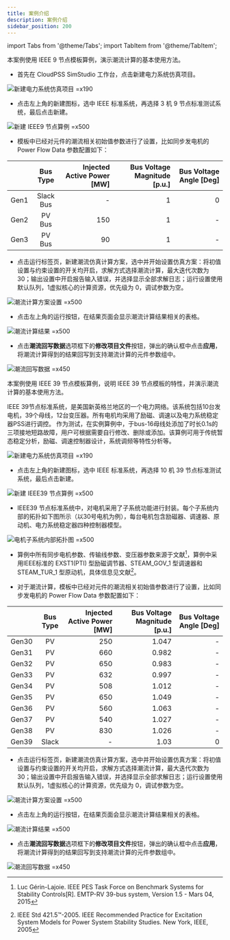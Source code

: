 ```yaml
---
title: 案例介绍
description: 案例介绍
sidebar_position: 200
---
```


import Tabs from '@theme/Tabs';
import TabItem from '@theme/TabItem';

<Tabs>
<TabItem value="case1" label="3机9节点系统潮流计算">
本案例使用 IEEE 9 节点模板算例，演示潮流计算的基本使用方法。

- 首先在 CloudPSS SimStudio 工作台，点击新建电力系统仿真项目。  

![新建电力系统仿真项目 =x190](./new-project.png)

- 点击左上角的新建图标，选中 IEEE 标准系统，再选择 3 机 9 节点标准测试系统，最后点击新建。

![新建 IEEE9 节点算例 =x500](./new-case.png)

- 模板中已经对元件的潮流相关初始值参数进行了设置，比如同步发电机的 Power Flow Data 参数配置如下：

|  | Bus Type | Injected Active Power [MW] | Bus Voltage Magnitude [p.u.] | Bus Voltage Angle [Deg] |
| :--- | :-: | --: | ----: | -: |
| Gen1 | Slack Bus | - | 1 | 0  |
| Gen2 | PV Bus | 150 | 1 | -  |
| Gen3 | PV Bus | 90 | 1 | -  |

- 点击运行标签页，新建潮流仿真计算方案，选中并开始设置仿真方案：将初值设置与约束设置的开关均开启，求解方式选择潮流计算，最大迭代次数为 30；输出设置中开启报告输入错误，并选择显示全部求解日志；运行设置使用默认队列，1虚拟核心的计算资源，优先级为 0，调试参数为空。

![潮流计算方案设置 =x500](./run-setting.png)

- 点击左上角的运行按钮，在结果页面会显示潮流计算结果相关的表格。

![潮流计算结果 =x500](./result.png)

- 点击**潮流回写数据**选项框下的**修改项目文件**按钮，弹出的确认框中点击**应用**，将潮流计算得到的结果回写到支持潮流计算的元件参数组中。

![潮流回写数据 =x450](./write-back.png)

</TabItem>

<TabItem value="case2" label="10机39节点系统潮流计算">
本案例使用 IEEE 39 节点模板算例，说明  IEEE 39 节点模板的特性，并演示潮流计算的基本使用方法。

IEEE 39节点标准系统，是美国新英格兰地区的一个电力网络。该系统包括10台发电机，39个母线，12台变压器。所有电机均采用了励磁、调速以及电力系统稳定器PSS进行调控。
作为测试，在实例算例中，于bus-16母线处添加了时长0.1s的三项接地短路故障，用户可根据需要自行修改、删除或添加。该算例可用于传统暂态稳定分析，励磁、调速控制器设计，系统调频等特性分析等。

![新建电力系统仿真项目 =x190](./new-project.png)

- 点击左上角的新建图标，选中 IEEE 标准系统，再选择 10 机 39 节点标准测试系统，最后点击新建。

![新建 IEEE39 节点算例 =x500](./new-case1.png)

- IEEE39 节点标准系统中，对电机采用了子系统功能进行封装。每个子系统内部的拓扑如下图所示（以30号电机为例），每台电机包含励磁器、调速器、原动机、电力系统稳定器四种控制器模型。

![电机子系统内部拓扑图 =x500](./gen30.png)

- 算例中所有同步电机参数、传输线参数、变压器参数来源于文献[^IEEE-PES]，算例中采用IEEE标准的 EXST1(PTI) 型励磁调节器、STEAM_GOV_1 型调速器和 STEAM_TUR_1 型原动机，具体信息见文献[^IEEE-Std]。

- 对于潮流计算，模板中已经对元件的潮流相关初始值参数进行了设置，比如同步发电机的 Power Flow Data 参数配置如下：

|  | Bus Type | Injected Active Power [MW] | Bus Voltage Magnitude [p.u.] | Bus Voltage Angle [Deg] |
| :--- | :-: | --: | ----: | -: |
| Gen30 | PV | 250 | 1.047 | -  |
| Gen31 | PV | 660 | 0.982 | -  |
| Gen32 | PV | 650 | 0.983 | -  |
| Gen33 | PV | 632 | 0.997 | -  |
| Gen34 | PV | 508 | 1.012 | -  |
| Gen35 | PV | 650 | 1.049 | -  |
| Gen36 | PV | 560 | 1.063 | -  |
| Gen37 | PV | 540 | 1.027 | -  |
| Gen38 | PV | 830 | 1.026 | -  |
| Gen39 | Slack | - | 1.03 | 0  |

- 点击运行标签页，新建潮流仿真计算方案，选中并开始设置仿真方案：将初值设置与约束设置的开关均开启，求解方式选择潮流计算，最大迭代次数为 30；输出设置中开启报告输入错误，并选择显示全部求解日志；运行设置使用默认队列，1虚拟核心的计算资源，优先级为 0，调试参数为空。

![潮流计算方案设置 =x500](./run-setting.png)

- 点击左上角的运行按钮，在结果页面会显示潮流计算结果相关的表格。

![潮流计算结果 =x500](./result1.png)

- 点击**潮流回写数据**选项框下的**修改项目文件**按钮，弹出的确认框中点击**应用**，将潮流计算得到的结果回写到支持潮流计算的元件参数组中。

![潮流回写数据 =x450](write-back1.png)

</TabItem>
</Tabs>


[^IEEE-PES]:Luc Gérin-Lajoie. IEEE PES Task Force on Benchmark Systems for Stability Controls[R]. EMTP-RV 39-bus system, Version 1.5 - Mars 04, 2015
[^IEEE-Std]:IEEE Std 421.5™-2005. IEEE Recommended Practice for Excitation System Models for Power System Stability Studies. New York, IEEE, 2005